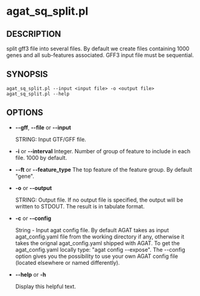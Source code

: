 # agat\_sq\_split.pl

## DESCRIPTION

split gff3 file into several files.
By default we create files containing 1000 genes and all sub-features associated.
GFF3 input file must be sequential.

## SYNOPSIS

```
agat_sq_split.pl --input <input file> -o <output file>
agat_sq_split.pl --help
```

## OPTIONS

- **--gff**, **--file** or **--input**

    STRING: Input GTF/GFF file.

- **-i** or **--interval**
Integer.  Number of group of feature to include in each file. 1000 by default.
- **--ft** or **--feature\_type**
The top feature of the feature group. By default "gene".
- **-o** or **--output**

    STRING: Output file.  If no output file is specified, the output will be written to STDOUT. The result is in tabulate format.

- **-c** or **--config**

    String - Input agat config file. By default AGAT takes as input agat_config.yaml file from the working directory if any,
    otherwise it takes the orignal agat_config.yaml shipped with AGAT. To get the agat_config.yaml locally type: "agat config --expose".
    The --config option gives you the possibility to use your own AGAT config file (located elsewhere or named differently).

- **--help** or **-h**

    Display this helpful text.

